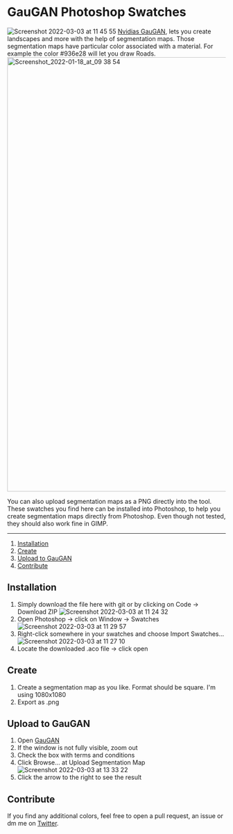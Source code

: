 # GauGAN Photoshop Swatches
![Screenshot 2022-03-03 at 11 45 55](https://user-images.githubusercontent.com/33449313/156549501-695ad776-0192-40cb-951a-ddbab753762d.jpg)
[Nvidias GauGAN](http://gaugan.org/gaugan2/), lets you create landscapes and more with the help of segmentation maps. Those segmentation maps  have particular color associated with a material. For example the color #936e28 will let you draw Roads. 
<img width="1000" alt="Screenshot_2022-01-18_at_09 38 54" src="https://user-images.githubusercontent.com/33449313/156547494-c17980e5-9fdb-4db8-b5c5-fd58e3468471.png">

You can also upload segmentation maps as a PNG directly into the tool. These swatches you find here can be installed into Photoshop, to help you create segmentation maps directly from Photoshop. Even though not tested, they should also work fine in GIMP.

___

1. [Installation](#installation)
2. [Create](#create)
3. [Upload to GauGAN](#upload-to-gaugan)
4. [Contribute](#contribute)


## Installation 
1. Simply download the file here with git or by clicking on Code → Download ZIP
![Screenshot 2022-03-03 at 11 24 32](https://user-images.githubusercontent.com/33449313/156546885-0240c283-cd65-4ae9-ae03-7aeb7b95acbc.jpg)
2. Open Photoshop → click on Window → Swatches 
![Screenshot 2022-03-03 at 11 29 57](https://user-images.githubusercontent.com/33449313/156549156-f878e18a-8c8d-4f3b-909a-4d90e5fe625e.jpg)
3. Right-click somewhere in your swatches and choose Import Swatches…
![Screenshot 2022-03-03 at 11 27 10](https://user-images.githubusercontent.com/33449313/156546984-d12890c9-40f4-453d-8b1b-50b512a4d8fb.jpg)
4. Locate the downloaded .aco file → click open 

## Create 
1. Create a segmentation map as you like. Format should be square. I'm using 1080x1080
2. Export as .png 

## Upload to GauGAN
1. Open [GauGAN](http://gaugan.org/gaugan2/) 
2. If the window is not fully visible, zoom out
3. Check the box with terms and conditions 
4. Click Browse… at Upload Segmentation Map 
![Screenshot 2022-03-03 at 13 33 22](https://user-images.githubusercontent.com/33449313/156565676-75b2ff20-4b3c-45f9-97d5-1b431ebfc450.jpg)
5. Click the arrow to the right to see the result

## Contribute 
If you find any additional colors, feel free to open a pull request, an issue or dm me on [Twitter](https://twitter.com/tlsaeger).

